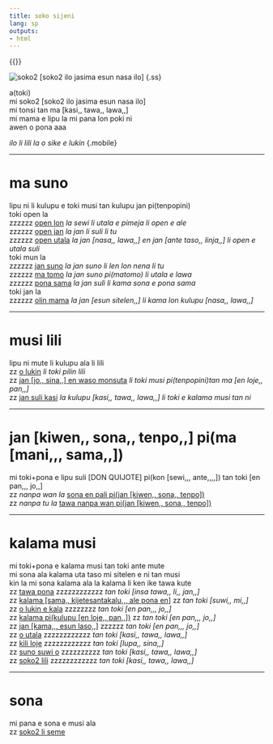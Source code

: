 ```yaml
---
title: soko sijeni
lang: sp
outputs:
- html
---
```


{{<rss link="/tp/index.xml">}}

![soko2 [soko2 ilo jasima esun nasa ilo]](/media/ss.png)
{.ss}

a(toki)  
mi soko2 [soko2 ilo jasima esun nasa ilo]  
mi tonsi tan ma [kasi,, tawa,, lawa,,]  
mi mama e lipu la mi pana lon poki ni  
awen o pona aaa  

_ilo li lili la o sike e lukin_
{.mobile}

---

# ma suno

lipu ni li kulupu e toki musi tan kulupu jan pi(tenpopini)  
toki open la  
zzzzzz [open lon](open-lon) _la sewi li utala e pimeja li open e ale_  
zzzzzz [open jan](open-jan) _la jan li suli li tu_  
zzzzzz [open utala](open-utala) _la jan [nasa,, lawa,,] en jan [ante taso,, linja,,] li open e utala suli_  
toki mun la  
zzzzzz [jan suno](jan-suno) _la jan suno li len lon nena li tu_  
zzzzzz [ma tomo](ma-tomo) _la jan suno pi(matomo) li utala e lawa_  
zzzzzz [pona sama](pona-sama) _la jan suli li kama sona e pona sama_  
toki jan la  
zzzzzz [olin mama](olin-mama) _la jan [esun sitelen,,] li kama lon kulupu [nasa,, lawa,,]_

---

# musi lili

lipu ni mute li kulupu ala li lili  
zz [o lukin](o-lukin) _li toki pilin lili_  
zz [jan [jo,, sina,,] en waso monsuta](jan-josi-en-waso-monsuta) _li toki musi pi(tenpopini)tan ma [en loje,, pan,,]_  
zz [jan suli kasi](jan-suli) _la kulupu [kasi,, tawa,, lawa,,] li toki e kalama musi tan ni_  

---

# jan [kiwen,, sona,, tenpo,,] pi(ma [mani,,, sama,,])

mi toki+pona e lipu suli [DON QUIJOTE] pi(kon [sewi,,, ante,,,,]) tan toki [en pan,,, jo,,]  
zz _nanpa wan la_ [sona en pali pi(jan [kiwen,, sona,, tenpo])](jan-kisote-1)  
zz _nanpa tu la_ [tawa nanpa wan pi(jan [kiwen,, sona,, tenpo])](jan-kisote-2)

---

# kalama musi

mi toki+pona e kalama musi tan toki ante mute  
mi sona ala kalama uta taso mi sitelen e ni tan musi  
kin la mi sona kalama ala la kalama li ken ike tawa kute  
zz [tawa pona](tawa-pona) zzzzzzzzzzzz _tan toki [insa tawa,, li,, jan,,]_  
zz [kalama [sama,, kijetesantakalu,,, ale pona en]](kalama-sakijape) zz _tan toki [suwi,, mi,,]_  
zz [o lukin e kala](kala) zzzzzzzz _tan toki [en pan,,, jo,,]_  
zz [kalama pi(kulupu [en loje,, pan,,])](elopa) zz _tan toki [en pan,,, jo,,]_  
zz [jan [kama,,, esun laso,,]](jan-kamela) zzzzzz _tan toki [en pan,,, jo,,]_  
zz [o utala](o-utala) zzzzzzzzzzzz  _tan toki [kasi,, tawa,, lawa,,]_  
zz [kili loje](kili-loje) zzzzzzzzzzzz _tan toki [lupa,, sina,,]_  
zz [suno suwi o](suno) zzzzzzzzzz _tan toki [kasi,, tawa,, lawa,,]_  
zz [soko2 lili](soko-lili) zzzzzzzzzzzz _tan toki [kasi,, tawa,, lawa,,]_  

---

# sona

mi pana e sona e musi ala  
zz [soko2 li seme](soko-li-seme)